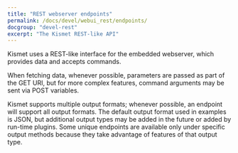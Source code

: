 ```yaml
---
title: "REST webserver endpoints"
permalink: /docs/devel/webui_rest/endpoints/
docgroup: "devel-rest"
excerpt: "The Kismet REST-like API"
---
```


Kismet uses a REST-like interface for the embedded webserver, which provides data and accepts commands.  

When fetching data, whenever possible, parameters are passed as part of the GET URI, but for more complex features, command arguments may be sent via POST variables.

Kismet supports multiple output formats; whenever possible, an endpoint will support all output formats.  The default output format used in examples is JSON, but additional output types may be added in the future or added by run-time plugins.  Some unique endpoints are available only under specific output methods because they take advantage of features of that output type.
